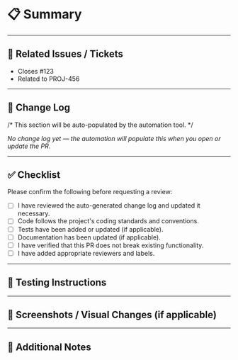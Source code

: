 # 📋 Summary

<!-- Provide a concise description of the changes introduced by this pull request. -->

---

## 🔗 Related Issues / Tickets

<!-- List any related issues or tickets. Use the format below: -->
- Closes #123
- Related to PROJ-456

---

## 🧾 Change Log

/* This section will be auto-populated by the automation tool. */
<!-- AUTO_CHANGELOG_START -->
_No change log yet — the automation will populate this when you open or update the PR._
<!-- AUTO_CHANGELOG_END -->

---

## ✅ Checklist

Please confirm the following before requesting a review:

- [ ] I have reviewed the auto-generated change log and updated it necessary.
- [ ] Code follows the project's coding standards and conventions.
- [ ] Tests have been added or updated (if applicable).
- [ ] Documentation has been updated (if applicable).
- [ ] I have verified that this PR does not break existing functionality.
- [ ] I have added appropriate reviewers and labels.

---

## 🧪 Testing Instructions

<!-- Describe how reviewers can test this change. Include setup steps, test cases, or commands. -->

---

## 📸 Screenshots / Visual Changes (if applicable)

<!-- Add screenshots or describe UI changes if relevant. -->

---

## 📣 Additional Notes

<!-- Include any other relevant information, context, or caveats. -->
